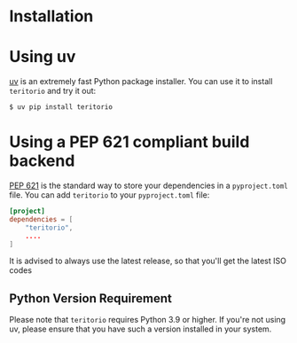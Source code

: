 # Installation

# Using uv

[uv] is an extremely fast Python package installer.
You can use it to install `teritorio` and try it out:

```console
$ uv pip install teritorio
```

# Using a PEP 621 compliant build backend

[PEP 621] is the standard way to store your dependencies in a `pyproject.toml` file.
You can add `teritorio` to your `pyproject.toml` file:

```toml
[project]
dependencies = [
    "teritorio",
    ....
]
```

It is advised to always use the latest release, so that you'll get the latest ISO codes

## Python Version Requirement

Please note that `teritorio` requires Python 3.9 or higher. If you're not using uv,
please ensure that you have such a version installed in your system.

[uv]: https://github.com/astral-sh/uv
[PEP 621]: https://peps.python.org/pep-0621/
